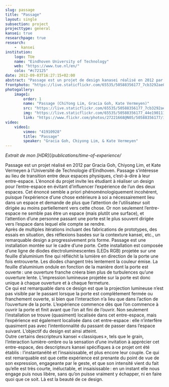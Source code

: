```yaml
---
slug: passage
title: "Passage"
layout: single
subsection: project
projecttype: general
kansei: true
researchpage: true
research: 
    -  kansei
institution:
    logo: TUe
    name: "Eindhoven University of Technology"
    web: "https://www.tue.nl/en/"
    colo: "#c72125"
date: 2012-09-03T16:27:15+02:00
abstract: "Passage est un projet de design kanasei réalisé en 2012 par Gracia Goh, Chiyong Lim, et Kate Vermeyen à l’Université de Technologie d’Eindhoven."
frontphoto: "https://live.staticflickr.com/65535/50588356177_7cb3292ae0.jpg"
photogallery:
    image1:
        order: 1
        name: "Passage (ChiYong Lim, Gracia Goh, Kate Vermeyen)"
        src: "https://live.staticflickr.com/65535/50588356177_7cb3292ae0_q.jpg"
        img: "https://live.staticflickr.com/65535/50588356177_44e190111f_o.jpg"
        link: "https://www.flickr.com/photos/27221668@N05/50588356177/in/album-72157716601045922"
video:
    video1:
        vimeo: "41910928"
        title: "Passage"
        speaker: "Gracia Goh, Chiyong Lim, & Kate Vermeyen"
---
```



*Extrait de mon [HDR](/publications/time-of-experience/*

Passage est un projet réalisé en 2012 par Gracia Goh, Chiyong Lim, et Kate Vermeyen à l’Université de Technologie d’Eindhoven. Passage s’intéresse au lieu de transition entre deux espaces physiques, c’est-à-dire à leur entre-espace. L’énoncé du projet invite les étudiant à réaliser un design pour l’entre-espace en évitant d’influencer l’expérience de l’un des deux espaces. Cet énoncé semble a priori phénoménologiquement incohérent, puisque l’expérience d’une chose extérieure à soi a nécessairement lieu dans un espace et demande de plus que l’attention de l’utilisateur soit dirigée au moins partiellement vers cette chose. Or non seulement l’entre-espace ne semble pas être un espace (mais plutôt une surface), et l’attention d’une personne passant une porte est le plus souvent dirigée vers l’espace dans lequel elle compte se rendre.  
Après de multiples itérations incluant des fabrications de prototypes, des essais en situation, des réflexions basées sur la contexture kansei, etc., un remarquable design a progressivement pris forme. Passage est une installation montée sur le cadre d’une porte. Cette installation est composée d’une ligne de diodes électroluminescentes (LEDs RGB) projetée sur une feuille d’aluminium fine qui réfléchit la lumière en direction de la porte une fois entrouverte. Les diodes changent très lentement la couleur émise. La feuille d’aluminium ondule en fonction de la manière dont la porte est ouverte : une ouverture franche créera bien plus de turbulences qu’une ouverture lente. L’impression lumineuse projetée sur la porte est donc unique à chaque ouverture et à chaque fermeture.  
Ce qui est remarquable dans ce design est que la projection lumineuse n’est pas visible par le passant lorsque la porte est complètement fermée ou franchement ouverte, si bien que l’interaction n’a lieu que dans l’action de l’ouverture de la porte. L’expérience commence dès que l’on commence à ouvrir la porte et finit avant que l’on ait fini de l’ouvrir. Non seulement l’installation se trouve (quasiment) localisée dans cet entre-espace, mais l’expérience est également localisée dans cet entre-espace : elle n’interfère quasiment pas avec l’intentionnalité du passant de passer dans l’espace suivant. L’objectif du design est ainsi atteint.  
Outre certains descripteurs kansei « classiques », tels que le grain, l’interaction lumière-ombre ou la sensation d’une invitation à apprécier cet entre-espace, des descripteurs kansei spécifiques à ce projet ont été établis : l’instantanéité et l’insaisissable, et plus encore leur couple. Ce qui est remarquable est que cette expérience est prenante du point de vue de son expression, engageante par le geste, et que son intensité vient du fait qu’elle est très courte, inéluctable, et insaisissable : en un instant elle nous engage puis nous libère, sans qu’on puisse vraiment y échapper, ni en faire quoi que ce soit. Là est la beauté de ce design.
